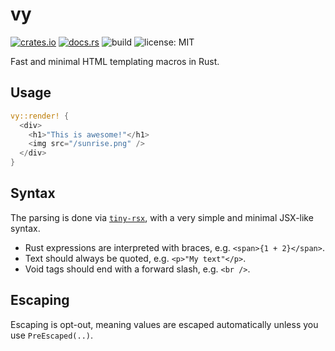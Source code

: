 # vy

[![crates.io](https://img.shields.io/crates/v/vy.svg)](https://crates.io/crates/vy)
[![docs.rs](https://docs.rs/vy/badge.svg)](https://docs.rs/vy)
![build](https://github.com/jonahlund/vy/actions/workflows/ci.yml/badge.svg)
![license: MIT](https://img.shields.io/crates/l/vy.svg)

Fast and minimal HTML templating macros in Rust.

## Usage

```rust
vy::render! {
  <div>
    <h1>"This is awesome!"</h1>
    <img src="/sunrise.png" />
  </div>
}
```

## Syntax

The parsing is done via [`tiny-rsx`](https://docs.rs/tiny-rsx), with a very simple and minimal JSX-like syntax.

- Rust expressions are interpreted with braces, e.g. `<span>{1 + 2}</span>`.
- Text should always be quoted, e.g. `<p>"My text"</p>`.
- Void tags should end with a forward slash, e.g. `<br />`.

## Escaping

Escaping is opt-out, meaning values are escaped automatically unless you use `PreEscaped(..)`.
